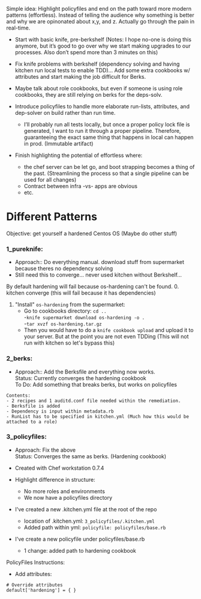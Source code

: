 Simple idea: Highlight policyfiles and end on the path toward more modern patterns (effortless). Instead of telling the audience why something is better and why we are opinonated about x,y, and z. Actually go through the pain in real-time.  
  
- Start with basic knife, pre-berkshelf (Notes: I hope no-one is doing this anymore, but it’s good to go over why we start making upgrades to our processes. Also don’t spend more than 3 minutes on this)   
- Fix knife problems with berkshelf (dependency solving and having kitchen run local tests to enable TDD)… Add some extra cookbooks w/ attributes and start making the job difficult for Berks.  
- Maybe talk about role cookbooks, but even if someone is using role cookbooks, they are still relying on berks for the deps-solv.  
- Introduce policyfiles to handle more elaborate run-lists, attributes, and dep-solver on build rather than run time.  
	- I’ll probably run all tests locally, but once a proper policy lock file is generated, I want to run it through a proper pipeline. Therefore, guaranteeing the exact same thing that happens in local can happen in prod. (Immutable artifact)  
  
- Finish highlighting the potential of effortless where:  
	- the chef server can be let go, and boot strapping becomes a thing of the past. (Streamlining the process so that a single pipeline can be used for all changes)  
	- Contract between infra -vs- apps are obvious  
	- etc.  

  
  
# Different Patterns

Objective: get yourself a hardened Centos OS (Maybe do other stuff)

### 1_pureknife: 
 - Approach:: Do everything manual. download stuff from supermarket because theres no dependency solving  
 - Still need this to converge... never used kitchen without Berkshelf...  

By default hardening will fail because os-hardening can't be found.
0. kitchen converge (this will fail because it has dependencies)
1. "Install" `os-hardening` from the supermarket:  
     - Go to cookbooks directory: `cd ..`  
     -`knife supermarket download os-hardening -o .`  
     -`tar xvzf os-hardening.tar.gz`
     - Then you would have to do a `knife cookbook upload` and upload it to your server. But at the point you are not even TDDing (This will not run with kitchen so let's bypass this)



 ### 2_berks:
  - Approach:: Add the Berksfile and everything now works.    
  Status: Currently converges the hardening cookbook  
  To Do: Add something that breaks berks, but works on policyfiles  
```
Contents:
- 2 recipes and 1 auditd.conf file needed within the remediation.
- Berksfile is added 
- Dependency is input within metadata.rb
- RunList has to be specified in kitchen.yml (Much how this would be attached to a role)
```

  
### 3_policyfiles:  
  - Approach: Fix the above  
  Status: Converges the same as berks. (Hardening cookbook)  
  
  - Created with Chef workstation 0.7.4  
  - Highlight difference in structure:   
      - No more roles and environments  
      - We now have a policyfiles directory  
  - I've created a new .kitchen.yml file at the root of the repo   
      - location of .kitchen.yml: `3_policyfiles/.kitchen.yml`   
      - Added path within yml: `policyfile: policyfiles/base.rb`  
  - I've create a new policyfile under policyfiles/base.rb
      - 1 change: added path to hardening cookbook


PolicyFiles Instructions:  
- Add attributes:   
```
# Override attributes           
default['hardening'] = { }
```